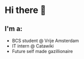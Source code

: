 # Hi there 👋

## I'm a:
- BCS student @ Vrije Amsterdam
- IT intern @ Catawiki
- Future self made gazillionaire
